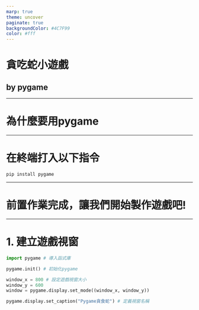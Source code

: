 ```yaml
---
marp: true
theme: uncover
paginate: true
backgroundColor: #4C7F99
color: #fff
---
```

# 貪吃蛇小遊戲
## by pygame
---
# 為什麼要用pygame

---

# 在終端打入以下指令

```
pip install pygame
```
---

# 前置作業完成，讓我們開始製作遊戲吧!

---
# 1. 建立遊戲視窗
```python
import pygame # 導入函式庫

pygame.init() # 初始化pygame

window_x = 800 # 設定遊戲視窗大小
window_y = 600
window = pygame.display.set_mode((window_x, window_y))

pygame.display.set_caption("Pygame貪食蛇") # 定義視窗名稱
```